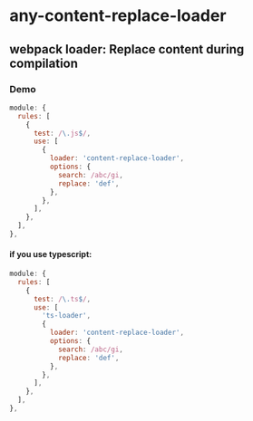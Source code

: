 # any-content-replace-loader
## webpack loader: Replace content during compilation

### Demo
```js
module: {
  rules: [
    {
      test: /\.js$/,
      use: [
        {
          loader: 'content-replace-loader',
          options: {
            search: /abc/gi,
            replace: 'def',
          },
        },
      ],
    },
  ],
},
```

#### if you use typescript:
```js
module: {
  rules: [
    {
      test: /\.ts$/,
      use: [
        'ts-loader',
        {
          loader: 'content-replace-loader',
          options: {
            search: /abc/gi,
            replace: 'def',
          },
        },
      ],
    },
  ],
},
```